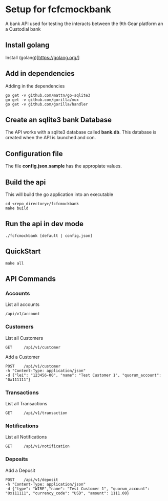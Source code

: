# Setup for fcfcmockbank
A bank API used for testing the interacts between the 9th Gear platform an a Custodial bank


##  Install golang
Install (golang)[https://golang.org/]


##  Add in dependencies
Adding in the dependencies

```:bash
go get -v github.com/mattn/go-sqlite3
go get -v github.com/gorilla/mux
go get -v github.com/gorilla/handler
```

## Create an sqlite3 bank Database
The API works with a sqlite3 database called **bank.db**. This database is created when the API is launched and con.  


## Configuration file
The file **config.json.sample** has the appropiate values.  


##  Build the api
This will build the go application into an executable

```:bash
cd <repo_directory>/fcfcmockbank 
make build 
```

## Run the api in dev mode
```:bash
./fcfcmockbank [default | config.json]
```

## QuickStart
```:bash
make all 
``` 

## API Commands

### Accounts
List all accounts
```:bash
/api/v1/account
```

### Customers
List all Customers
```:bash
GET     /api/v1/customer
```
Add a Customer
```:bash
POST    /api/v1/customer
-h "Content-Type: application/json"
-d {"lei": "123456-00", "name": "Test Customer 1", "quorum_account": "0x111111"}
```

### Transactions
List all Transactions
```:bash
GET     /api/v1/transaction
```

### Notifications
List all Notifications
```:bash
GET     /api/v1/notification
```

### Deposits
Add a Deposit
```:bash
POST    /api/v1/deposit
-h "Content-Type: application/json"
-d {"type": "WIRE","name": "Test Customer 1", "quorum_account": "Ox111111", "currency_code": "USD", "amount": 1111.00}
```	
